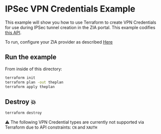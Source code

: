 # IPSec VPN Credentials Example

This example will show you how to use Terraform to create VPN Credentials for use during IPSec tunnel creation in the ZIA portal.
This example codifies [this API](https://help.zscaler.com/zia/api#/Traffic%20Forwarding/addVpnCredential).

To run, configure your ZIA provider as described [Here](https://github.com/willguibr/terraform-provider-zia/blob/master/docs/index.html.markdown)

## Run the example

From inside of this directory:

```bash
terraform init
terraform plan -out theplan
terraform apply theplan
```

## Destroy 💥

```bash
terraform destroy
```

:warning: The following VPN Credential types are currently not supported via Terraform due to API constraints: `CN` and `XAUTH`
